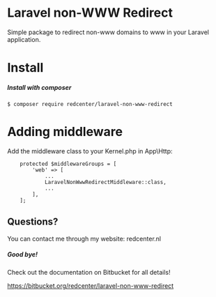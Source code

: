 # Laravel non-WWW Redirect

Simple package to redirect non-www domains to www in your Laravel application.

# Install
##### Install with composer
```
$ composer require redcenter/laravel-non-www-redirect
```

# Adding middleware
Add the middleware class to your Kernel.php in App\Http:
```
    protected $middlewareGroups = [
        'web' => [
            ...
            LaravelNonWwwRedirectMiddleware::class,
            ...
        ],
    ];
```

## Questions?
You can contact me through my website: redcenter.nl

##### Good bye!

Check out the documentation on Bitbucket for all details!

https://bitbucket.org/redcenter/laravel-non-www-redirect
